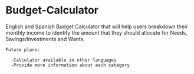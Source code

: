 # Budget-Calculator

English and Spanish Budget Calculator that will help users breakdown their monthly income to identify the amount that they should allocate for Needs, Savings/Investments and Wants. 

    Future plans: 

      -Calculator available in other languages
      -Provide more information about each category
 
